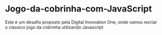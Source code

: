 # Jogo-da-cobrinha-com-JavaScript
Este é um desafio proposto pela Digital Innovation One, onde vamos recriar o classico jogo da cobrinha utilizando Javascript
